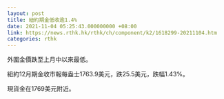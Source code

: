 ```yaml
---
layout: post
title: 紐約期金低收逾1.4%
date: 2021-11-04 05:25:43.000000000 +08:00
link: https://news.rthk.hk/rthk/ch/component/k2/1618299-20211104.htm
categories: rthk
---
```


外圍金價跌至上月中以來最低。

紐約12月期金收市報每盎士1763.9美元，跌25.5美元，跌幅1.43%。

現貨金在1769美元附近。
